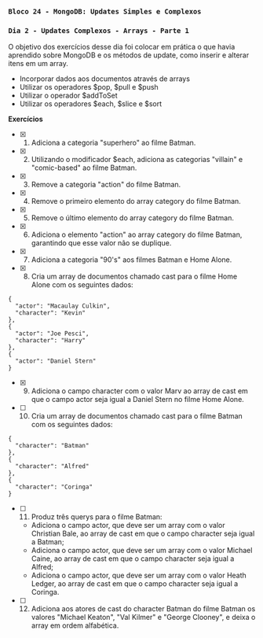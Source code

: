 ### `Bloco 24 - MongoDB: Updates Simples e Complexos`
### `Dia 2 - Updates Complexos - Arrays - Parte 1`

O objetivo dos exercícios desse dia foi colocar em prática o que havia aprendido sobre MongoDB e os métodos de update, como inserir e alterar itens em um array.
  - Incorporar dados aos documentos através de arrays
  - Utilizar os operadores $pop, $pull e $push
  - Utilizar o operador $addToSet
  - Utilizar os operadores $each, $slice e $sort

**Exercícios** 
- [x] 1. Adiciona a categoria "superhero" ao filme Batman.
- [x] 2. Utilizando o modificador $each, adiciona as categorias "villain" e "comic-based" ao filme Batman.
- [x] 3. Remove a categoria "action" do filme Batman.
- [x] 4. Remove o primeiro elemento do array category do filme Batman.
- [x] 5. Remove o último elemento do array category do filme Batman.
- [x] 6. Adiciona o elemento "action" ao array category do filme Batman, garantindo que esse valor não se duplique.
- [x] 7. Adiciona a categoria "90's" aos filmes Batman e Home Alone.
- [x] 8. Cria um array de documentos chamado cast para o filme Home Alone com os seguintes dados:
```
{
  "actor": "Macaulay Culkin",
  "character": "Kevin"
},
{
  "actor": "Joe Pesci",
  "character": "Harry"
},
{
  "actor": "Daniel Stern"
}
```
- [x] 9. Adiciona o campo character com o valor Marv ao array de cast em que o campo actor seja igual a Daniel Stern no filme Home Alone.
- [ ] 10. Cria um array de documentos chamado cast para o filme Batman com os seguintes dados:
```
{
  "character": "Batman"
},
{
  "character": "Alfred"
},
{
  "character": "Coringa"
}
```
- [ ] 11. Produz três querys para o filme Batman:
  - Adiciona o campo actor, que deve ser um array com o valor Christian Bale, ao array de cast em que o campo character seja igual a Batman;
  - Adiciona o campo actor, que deve ser um array com o valor Michael Caine, ao array de cast em que o campo character seja igual a Alfred;
  - Adiciona o campo actor, que deve ser um array com o valor Heath Ledger, ao array de cast em que o campo character seja igual a Coringa.
- [ ] 12. Adiciona aos atores de cast do character Batman do filme Batman os valores "Michael Keaton", "Val Kilmer" e "George Clooney", e deixa o array em ordem alfabética.

